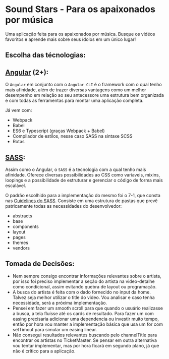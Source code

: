 # Sound Stars - Para os apaixonados por música

Uma aplicação feita para os apaixonados por música. Busque os vidéos favoritos e aprende mais sobre seus ídolos em um único lugar!

## Escolha das técnologias:

## [Angular](http://angular.io/) (2+):

O `Angular` em conjunto com o `Angular CLI` é o framework com o qual tenho mais afinidade, além de trazer diversas vantagens como um melhor desempenho em relação ao seu antecessore uma estrutura bem organizada e com todas as ferramentas para montar uma aplicação completa.

Já vem com:
* Webpack
* Babel
* ES6 e Typescript (graças Webpack + Babel)
* Compilador de estilos, nesse caso SASS na sintaxe SCSS
* Rotas

## [SASS](http://sass-lang.com/):

Assim como o Angular, o `SASS` é a tecnologia com a qual tenho mais afinidade. Oferece diversas possibilidades ao CSS como variaveis, mixins, loopings e a possibilidade de estruturar e gerenciar o código de forma mais escalável.

O padrão escolhido para a implementação do mesmo foi o 7-1, que consta nas [Guidelines do SASS](https://sass-guidelin.es/#the-7-1-pattern). Consiste em uma estrutura de pastas que prevê patricamente todas as necessidades do desenvolvedor:

* abstracts
* base
* components
* layout
* pages
* themes
* vendors

## Tomada de Decisões:
* Nem sempre consigo encontrar informações relevantes sobre o artista, por isso foi preciso implementar a seção do artista na video-detalhe como condicional, assim evitando quebra de layout ou programação.
* A busca do artista é feita com o dado fornecido no input da home. Talvez seja melhor utilizar o title do video. Vou analisar e caso tenha necessidade, será a próxima implementação.
* Pensei em fazer um smooth scroll para que quando o usuário realizasse a busca, a tela fluísse até os cards de resultado. Para fazer um com easing precisaria adicionar uma dependencia ou investir muito tempo, então por hora vou manter a implementação básica que usa um for com setTimout para simular um easing linear.
* Não consegui resultados relevantes buscando pelo channelTitle para encontrar os artistas no TicketMaster. Se pensar em outra alternativa vou tentar implementar, mas por hora ficará em segundo plano, já que não é crítico para a aplicação.